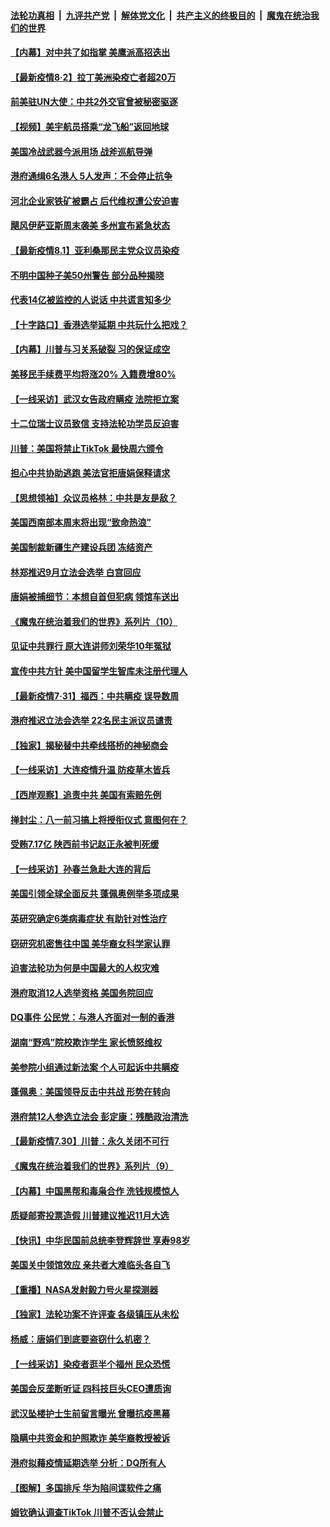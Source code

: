 ####  [法轮功真相](../../../../basic/blob/master/README.md?t=08022102) &nbsp;|&nbsp; [九评共产党](../../../../9ping.md/blob/master/README.md?t=08022102) &nbsp;|&nbsp; [解体党文化](../../../../jtdwh.md/blob/master/README.md?t=08022102)  &nbsp;|&nbsp; [共产主义的终极目的](../../../../gczydzjmd.md/blob/master/README.md?t=08022102) &nbsp;|&nbsp; [魔鬼在统治我们的世界](../../../../mgztzwmdsj.md/blob/master/README.md?t=08022102) 

#### [【内幕】对中共了如指掌 美鹰派高招迭出](../pages/nf4514/n12300366.md?t=08022102) 

#### [【最新疫情8·2】拉丁美洲染疫亡者超20万](../pages/nf4514/n12296613.md?t=08022102) 

#### [前美驻UN大使：中共2外交官曾被秘密驱逐](../pages/nf4514/n12300283.md?t=08022102) 

#### [【视频】美宇航员搭乘“龙飞船”返回地球](../pages/nf4514/n12300190.md?t=08022102) 

#### [美国冷战武器今派用场 战斧巡航导弹](../pages/nf4514/n12299895.md?t=08022102) 

#### [港府通缉6名港人 5人发声：不会停止抗争](../pages/nf4514/n12299965.md?t=08022102) 

#### [河北企业家铁矿被霸占 后代维权遭公安迫害](../pages/nf4514/n12300047.md?t=08022102) 

#### [飓风伊萨亚斯周末袭美 多州宣布紧急状态](../pages/nf4514/n12299967.md?t=08022102) 

#### [【最新疫情8.1】亚利桑那民主党众议员染疫](../pages/nf4514/n12298836.md?t=08022102) 

#### [不明中国种子美50州警告 部分品种揭晓](../pages/nf4514/n12299836.md?t=08022102) 

#### [代表14亿被监控的人说话 中共谎言知多少](../pages/nf4514/n12297484.md?t=08022102) 

#### [【十字路口】香港选举延期 中共玩什么把戏？](../pages/nf4514/n12298842.md?t=08022102) 

#### [【内幕】川普与习关系破裂 习的保证成空](../pages/nf4514/n12296326.md?t=08022102) 

#### [美移民手续费平均将涨20% 入籍费增80%](../pages/nf4514/n12298478.md?t=08022102) 

#### [【一线采访】武汉女告政府瞒疫 法院拒立案](../pages/nf4514/n12299331.md?t=08022102) 

#### [十二位瑞士议员致信 支持法轮功学员反迫害](../pages/nf4514/n12298020.md?t=08022102) 

#### [川普：美国将禁止TikTok 最快周六颁令](../pages/nf4514/n12299222.md?t=08022102) 

#### [担心中共协助逃跑 美法官拒唐娟保释请求](../pages/nf4514/n12298853.md?t=08022102) 

#### [【思想领袖】众议员格林：中共是友是敌？](../pages/nf4514/n12173815.md?t=08022102) 

#### [美国西南部本周末将出现“致命热浪”](../pages/nf4514/n12298695.md?t=08022102) 

#### [美国制裁新疆生产建设兵团 冻结资产](../pages/nf4514/n12298082.md?t=08022102) 

#### [林郑推迟9月立法会选举 白宫回应](../pages/nf4514/n12298141.md?t=08022102) 

#### [唐娟被捕细节：本想自首但犯病 领馆车送出](../pages/nf4514/n12297892.md?t=08022102) 

#### [《魔鬼在统治着我们的世界》系列片（10）](../pages/nf4514/n12292670.md?t=08022102) 

#### [见证中共罪行 原大连讲师刘荣华10年冤狱](../pages/nf4514/n12292923.md?t=08022102) 

#### [宣传中共方针 美中国留学生智库未注册代理人](../pages/nf4514/n12296731.md?t=08022102) 

#### [【最新疫情7·31】福西：中共瞒疫 误导数周](../pages/nf4514/n12296464.md?t=08022102) 

#### [港府推迟立法会选举 22名民主派议员谴责](../pages/nf4514/n12297536.md?t=08022102) 

#### [【独家】揭秘替中共牵线搭桥的神秘商会](../pages/nf4514/n12290364.md?t=08022102) 

#### [【一线采访】大连疫情升温 防疫草木皆兵](../pages/nf4514/n12297163.md?t=08022102) 

#### [【西岸观察】追责中共 美国有索赔先例](../pages/nf4514/n12296914.md?t=08022102) 

#### [掸封尘：八一前习搞上将授衔仪式 意图何在？](../pages/nf4514/n12296085.md?t=08022102) 

#### [受贿7.17亿 陕西前书记赵正永被判死缓](../pages/nf4514/n12296873.md?t=08022102) 

#### [【一线采访】孙春兰急赴大连的背后](../pages/nf4514/n12296507.md?t=08022102) 

#### [美国引领全球全面反共 蓬佩奥例举多项成果](../pages/nf4514/n12296358.md?t=08022102) 

#### [英研究确定6类病毒症状 有助针对性治疗](../pages/nf4514/n12296254.md?t=08022102) 

#### [窃研究机密售往中国 美华裔女科学家认罪](../pages/nf4514/n12296232.md?t=08022102) 

#### [迫害法轮功为何是中国最大的人权灾难](../pages/nf4514/n12295790.md?t=08022102) 

#### [港府取消12人选举资格 美国务院回应](../pages/nf4514/n12296163.md?t=08022102) 

#### [DQ事件 公民党：与港人齐面对一制的香港](../pages/nf4514/n12296148.md?t=08022102) 

#### [湖南“野鸡”院校欺诈学生 家长愤怒维权](../pages/nf4514/n12296000.md?t=08022102) 

#### [美参院小组通过新法案 个人可起诉中共瞒疫](../pages/nf4514/n12295981.md?t=08022102) 

#### [蓬佩奥：美国领导反击中共战 形势在转向](../pages/nf4514/n12295321.md?t=08022102) 

#### [港府禁12人参选立法会 彭定康：残酷政治清洗](../pages/nf4514/n12295653.md?t=08022102) 

#### [【最新疫情7.30】川普：永久关闭不可行](../pages/nf4514/n12293630.md?t=08022102) 

#### [《魔鬼在统治着我们的世界》系列片（9）](../pages/nf4514/n12290859.md?t=08022102) 

#### [【内幕】中国黑帮和毒枭合作 洗钱规模惊人](../pages/nf4514/n12295210.md?t=08022102) 

#### [质疑邮寄投票造假 川普建议推迟11月大选](../pages/nf4514/n12295283.md?t=08022102) 

#### [【快讯】中华民国前总统李登辉辞世 享寿98岁](../pages/nf4514/n12294947.md?t=08022102) 

#### [美国关中领馆效应 亲共者大难临头各自飞](../pages/nf4514/n12293985.md?t=08022102) 

#### [【重播】NASA发射毅力号火星探测器](../pages/nf4514/n12293372.md?t=08022102) 

#### [【独家】法轮功案不许评查 各级镇压从未松](../pages/nf4514/n12289397.md?t=08022102) 

#### [杨威：唐娟们到底要盗窃什么机密？](../pages/nf4514/n12293392.md?t=08022102) 

#### [【一线采访】染疫者逛半个福州 民众恐慌](../pages/nf4514/n12293156.md?t=08022102) 

#### [美国会反垄断听证 四科技巨头CEO遭质询](../pages/nf4514/n12293525.md?t=08022102) 

#### [武汉坠楼护士生前留言曝光 曾曝抗疫黑幕](../pages/nf4514/n12293305.md?t=08022102) 

#### [隐瞒中共资金和护照欺诈 美华裔教授被诉](../pages/nf4514/n12293408.md?t=08022102) 

#### [港府拟藉疫情延期选举 分析：DQ所有人](../pages/nf4514/n12293299.md?t=08022102) 

#### [【图解】多国排斥 华为陷间谍软件之痛](../pages/nf4514/n12290949.md?t=08022102) 

#### [姆钦确认调查TikTok 川普不否认会禁止](../pages/nf4514/n12292827.md?t=08022102) 

